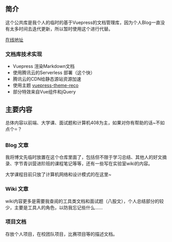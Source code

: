 ## 简介

这个公共库是我个人的临时的基于Vuepress的文档管理库，因为个人Blog一直没有太多时间去迭代更新，所以暂时使用这个进行代替。

[在线地址](https://doc.yihuiblog.top/)

### 文档库技术实现

- Vuepress 渲染Markdown文档
- 使用腾讯云的Serverless 部署（这个快）
- 腾讯云的CDN给静态源站资源加速
- 使用主题 [vuepress-theme-reco](https://vuepress-theme-reco.recoluan.com/)
- 部分特效来自Vue组件和jQuery

## 主要内容

总体内容以前端、大学课、面试题和计算机408为主，如果对你有帮助的话~不如点个:star:？

### Blog 文章

我将博文先临时放置在这个仓库里面了，包括但不限于学习总结、其他人的好文摘录、字节青训营进阶班的课程笔记等等，还有一些写在实验室wiki的内容。

大学课程目前只放了计算机网络和设计模式的在这里~

### Wiki 文章

wiki内容更多是需要我查阅的工具类文档和面试题（八股文），个人总结部分的较少，主要是工具人的角色，以防我忘记些什么......

### 项目文档

存放个人项目，在校团队项目，比赛项目等的描述文档。
